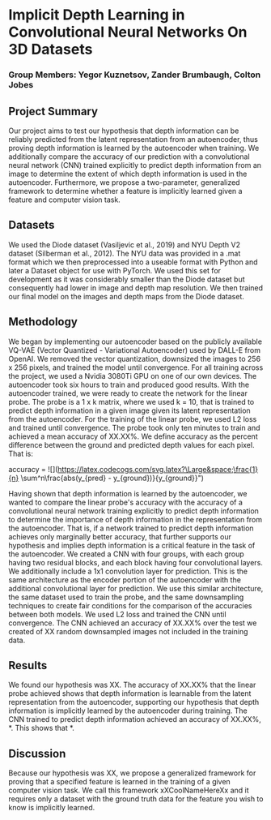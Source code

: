# Implicit Depth Learning in Convolutional Neural Networks On 3D Datasets
### Group Members: Yegor Kuznetsov, Zander Brumbaugh, Colton Jobes

## Project Summary
Our project aims to test our hypothesis that depth information can be reliably predicted from the latent representation from an autoencoder, thus proving depth information is learned by the autoencoder when training. We additionally compare the accuracy of our prediction with a convolutional neural network (CNN) trained explicitly to predict depth information from an image to determine the extent of which depth information is used in the autoencoder. Furthermore, we propose a two-parameter, generalized framework to determine whether a feature is implicitly learned given a feature and computer vision task.

## Datasets
We used the Diode dataset (Vasiljevic et al., 2019) and NYU Depth V2 dataset (Silberman et al., 2012). The NYU data was provided in a .mat format which we then preprocessed into a useable format with Python and later a Dataset object for use with PyTorch. We used this set for development as it was considerably smaller than the Diode dataset but consequently had lower in image and depth map resolution. We then trained our final model on the images and depth maps from the Diode dataset.

## Methodology
We began by implementing our autoencoder based on the publicly available VQ-VAE (Vector Quantized - Variational Autoencoder) used by DALL-E from OpenAI. We removed the vector quantization, downsized the images to 256 x 256 pixels, and trained the model until convergence. For all training across the project, we used a Nvidia 3080Ti GPU on one of our own devices. The autoencoder took six hours to train and produced good results. With the autoencoder trained, we were ready to create the network for the linear probe. The probe is a 1 x k matrix, where we used k = 10, that is trained to predict depth information in a given image given its latent representation from the autoencoder. For the training of the linear probe, we used L2 loss and trained until convergence. The probe took only ten minutes to train and achieved a mean accuracy of XX.XX%. We define accuracy as the percent difference between the ground and predicted depth values for each pixel. That is:

accuracy = ![](https://latex.codecogs.com/svg.latex?\Large&space;\frac{1}{n} \sum^n\frac{abs(y_{pred} - y_{ground})}{y_{ground}}")

Having shown that depth information is learned by the autoencoder, we wanted to compare the linear probe's accuracy with the accuracy of a convolutional neural network training explicitly to predict depth information to determine the importance of depth information in the representation from the autoencoder. That is, if a network trained to predict depth information achieves only marginally better accuracy, that further supports our hypothesis and implies depth information is a critical feature in the task of the autoencoder.
We created a CNN with four groups, with each group having two residual blocks, and each block having four convolutional layers. We additionally include a 1x1 convolution layer for prediction. This is the same architecture as the encoder portion of the autoencoder with the additional convolutional layer for prediction. We use this similar architecture, the same dataset used to train the probe, and the same downsampling techniques to create fair conditions for the comparison of the accuracies between both models. We used L2 loss and trained the CNN until convergence. The CNN achieved an accuracy of XX.XX% over the test we created of XX random downsampled images not included in the training data.

## Results
We found our hypothesis was XX. The accuracy of XX.XX% that the linear probe achieved shows that depth information is learnable from the latent representation from the autoencoder, supporting our hypothesis that depth information is implicitly learned by the autoencoder during training.
The CNN trained to predict depth information achieved an accuracy of XX.XX%, *. This shows that *.

## Discussion
Because our hypothesis was XX, we propose a generalized framework for proving that a specified feature is learned in the training of a given computer vision task.  We call this framework xXCoolNameHereXx and it requires only a dataset with the ground truth data for the feature you wish to know is implicitly learned.
